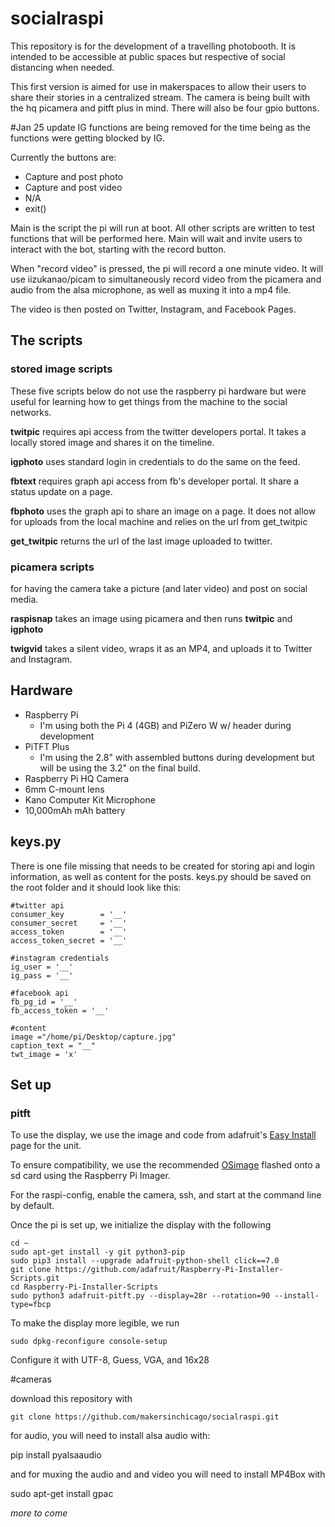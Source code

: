 # socialraspi
 This repository is for the development of a travelling photobooth. It is intended to be accessible at public spaces but respective of social distancing when needed.
 
 This first version is aimed for use in makerspaces to allow their users to share their stories in a centralized stream. The camera is being built with the hq picamera and pitft plus in mind. There will also be four gpio buttons.

 #Jan 25 update
 IG functions are being removed for the time being as the functions were getting blocked by IG.
 
Currently the buttons are:

- Capture and post photo
- Capture and post video
- N/A
- exit()

Main is the script the pi will run at boot. All other scripts are written to test functions that will be performed here. Main will wait and invite users to interact with the bot, starting with the record button.

When "record video" is pressed, the pi will record a one minute video. It will use iizukanao/picam to simultaneously record video from the picamera and audio from the alsa microphone, as well as muxing it into a mp4 file.

The video is then posted on Twitter, Instagram, and Facebook Pages.

## The scripts

### stored image scripts
These five scripts below do not use the raspberry pi hardware but were useful for learning how to get things from the machine to the social networks.

**twitpic** requires api access from the twitter developers portal. It takes a locally stored image and shares it on the timeline.

**igphoto** uses standard login in credentials to do the same on the feed.

**fbtext** requires graph api access from fb's developer portal. It share a status update on a page.

**fbphoto** uses the graph api to share an image on a page. It does not allow for uploads from the local machine and relies on the url from get_twitpic

**get_twitpic** returns the url of the last image uploaded to twitter. 

### picamera scripts
for having the camera take a picture (and later video) and post on social media.

**raspisnap** takes an image using picamera and then runs **twitpic** and **igphoto**

**twigvid** takes a silent video, wraps it as an MP4, and uploads it to Twitter and Instagram.

## Hardware

- Raspberry Pi
  - I'm using both the Pi 4 (4GB) and PiZero W w/ header during development
- PiTFT Plus
  - I'm using the 2.8" with assembled buttons during development but will be using the 3.2" on the final build.
- Raspberry Pi HQ Camera
- 6mm C-mount lens
- Kano Computer Kit Microphone
- 10,000mAh mAh battery

## keys.py

There is one file missing that needs to be created for storing api and login information, as well as content for the posts. keys.py should be saved on the root folder and it should look like this:

    #twitter api
    consumer_key        = '__'
    consumer_secret     = '__'
    access_token        = '__'
    access_token_secret = '__'
    
    #instagram credentials
    ig_user = '__'
    ig_pass = '__'
    
    #facebook api
    fb_pg_id = '__'
    fb_access_token = '__'
    
    #content
    image ="/home/pi/Desktop/capture.jpg"
    caption_text = "__"
    twt_image = 'x'

## Set up

### pitft
To use the display, we use the image and code from adafruit's [Easy Install](https://learn.adafruit.com/adafruit-pitft-28-inch-resistive-touchscreen-display-raspberry-pi/easy-install-2) page for the unit.

To ensure compatibility, we use the recommended [OSimage](https://downloads.raspberrypi.org/raspios_armhf/images/raspios_armhf-2020-12-04/) flashed onto a sd card using the Raspberry Pi Imager.

For the raspi-config, enable the camera, ssh, and start at the command line by default.

Once the pi is set up, we initialize the display with the following

    cd ~
    sudo apt-get install -y git python3-pip
    sudo pip3 install --upgrade adafruit-python-shell click==7.0
    git clone https://github.com/adafruit/Raspberry-Pi-Installer-Scripts.git
    cd Raspberry-Pi-Installer-Scripts
    sudo python3 adafruit-pitft.py --display=28r --rotation=90 --install-type=fbcp

To make the display more legible, we run

    sudo dpkg-reconfigure console-setup

Configure it with UTF-8, Guess, VGA, and 16x28

#cameras

download this repository with

    git clone https://github.com/makersinchicago/socialraspi.git

for audio, you will need to install alsa audio with:

  pip install pyalsaaudio

and for muxing the audio and and video you will need to install MP4Box with

sudo apt-get install gpac

*more to come*
